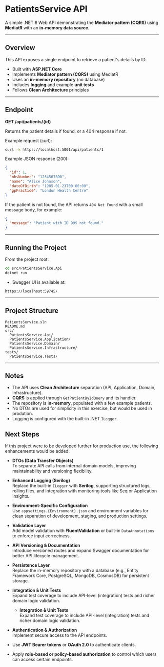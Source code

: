 # PatientsService API

A simple .NET 8 Web API demonstrating the **Mediator pattern (CQRS)** using **MediatR** with an **in-memory data source**.

---

## Overview

This API exposes a single endpoint to retrieve a patient's details by ID.

- Built with **ASP.NET Core**
- Implements **Mediator pattern (CQRS)** using MediatR
- Uses an **in-memory repository** (no database)
- Includes **logging** and example **unit tests**
- Follows **Clean Architecture** principles

---

## Endpoint

**GET /api/patients/{id}**

Returns the patient details if found, or a 404 response if not.

Example request (curl):

```bash
curl -k https://localhost:5001/api/patients/1
```

Example JSON response (200):

```json
{
  "id": 1,
  "nhsNumber": "1234567890",
  "name": "Alice Johnson",
  "dateOfBirth": "1985-01-23T00:00:00",
  "gpPractice": "London Health Centre"
}
```

If the patient is not found, the API returns `404 Not Found` with a small message body, for example:

```json
{
  "message": "Patient with ID 999 not found."
}
```

---

## Running the Project

From the project root:

```bash
cd src/PatientsService.Api
dotnet run
```

- Swagger UI is available at:

```text
https://localhost:59745/
```

---

## Project Structure

```text
PatientsService.sln
README.md
src/
  PatientsService.Api/
  PatientsService.Application/
  PatientsService.Domain/
  PatientsService.Infrastructure/
tests/
  PatientsService.Tests/
```

---

## Notes

- The API uses **Clean Architecture** separation (API, Application, Domain, Infrastructure).
- **CQRS** is applied through `GetPatientByIdQuery` and its handler.
- The repository is **in-memory**, populated with a few example patients.
- No DTOs are used for simplicity in this exercise, but would be used in prodution.
- Logging is configured with the built-in .NET `ILogger`.


## Next Steps

If this project were to be developed further for production use, the following enhancements would be added:

- **DTOs (Data Transfer Objects)**  
  To separate API calls from internal domain models, improving maintainability and versioning flexibility.

- **Enhanced Logging (Serilog)**  
  Replace the built-in `ILogger` with **Serilog**, supporting structured logs, rolling files, and integration with monitoring tools like Seq or Application Insights.

- **Environment-Specific Configuration**  
  Use `appsettings.{Environment}.json` and environment variables for clean separation of development, staging, and production settings.

- **Validation Layer**  
  Add model validation with **FluentValidation** or built-in `DataAnnotations` to enforce input correctness.

- **API Versioning & Documentation**  
  Introduce versioned routes and expand Swagger documentation for better API lifecycle management.

- **Persistence Layer**  
  Replace the in-memory repository with a database (e.g., Entity Framework Core, PostgreSQL, MongoDB, CosmosDB) for persistent storage.

- **Integration & Unit Tests**  
  Expand test coverage to include API-level (integration) tests and richer domain logic validation.

  - **Integration & Unit Tests**  
  Expand test coverage to include API-level (integration) tests and richer domain logic validation.
	
- **Authentication & Authorization**  
  Implement secure access to the API endpoints.  
- Use **JWT Bearer tokens** or **OAuth 2.0** to authenticate clients.  
- Apply **role-based or policy-based authorization** to control which users can access certain endpoints. 